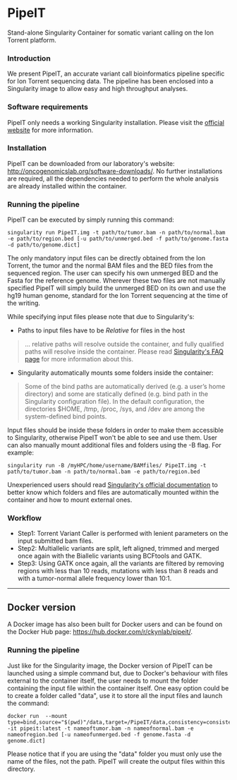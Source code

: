 # PipeIT
Stand-alone Singularity Container for somatic variant calling on the Ion Torrent platform.

### Introduction
We present PipeIT, an accurate variant call bioinformatics pipeline specific for Ion Torrent sequencing data. The pipeline has been enclosed into a Singularity image to allow easy and high throughput analyses.

### Software requirements
PipeIT only needs a working Singularity installation. Please visit the [official website](https://singularity.lbl.gov/) for more information.

### Installation
PipeIT can be downloaded from our laboratory's website: http://oncogenomicslab.org/software-downloads/. 
No further installations are required, all the dependencies needed to perform the whole analysis are already installed within the container.

### Running the pipeline
PipeIT can be executed by simply running this command: 
```
singularity run PipeIT.img -t path/to/tumor.bam -n path/to/normal.bam -e path/to/region.bed [-u path/to/unmerged.bed -f path/to/genome.fasta -d path/to/genome.dict]
```
The only mandatory input files can be directly obtained from the Ion Torrent, the tumor and the normal BAM files and the BED files from the sequenced region. The user can specify his own unmerged BED and the Fasta for the reference genome. Wherever these two files are not manually specified PipeIT will simply build the unmerged BED on its own and use the hg19 human genome, standard for the Ion Torrent sequencing at the time of the writing.

While specifying input files please note that due to Singularity's:
- Paths to input files have to be *Relative* for files in the host
>  ... relative paths will resolve outside the container, and fully qualified paths will resolve inside the container.
Please read [Singularity's FAQ page](http://singularity.lbl.gov/archive/docs/v2-2/faq) for more information about this.
- Singularity automatically mounts some folders inside the container:
> Some of the bind paths are automatically derived (e.g. a user’s home directory) and some are statically defined (e.g. bind path in the Singularity configuration file). In the default configuration, the directories $HOME, /tmp, /proc, /sys, and /dev are among the system-defined bind points. 

Input files should be inside these folders in order to make them accessible to Singularity, otherwise PipeIT won't be able to see and use them.
User can also manually mount additional files and folders using the -B flag. For example:
```
singularity run -B /myHPC/home/username/BAMfiles/ PipeIT.img -t path/to/tumor.bam -n path/to/normal.bam -e path/to/region.bed
```

Unexperienced users should read [Singularity's official documentation](http://singularity.lbl.gov/docs-mount) to better know which folders and files are automatically mounted within the container and how to mount external ones.

### Workflow
- Step1: Torrent Variant Caller is performed with lenient parameters on the input submitted bam files.
- Step2: Multiallelic variants are split, left aligned, trimmed and merged once again with the Biallelic variants using BCFtools and GATK.
- Step3: Using GATK once again, all the variants are filtered by removing regions with less than 10 reads, mutations with less than 8 reads and with a tumor-normal allele frequency lower than 10:1.

***

## Docker version
A Docker image has also been built for Docker users and can be found on the Docker Hub page: https://hub.docker.com/r/ckynlab/pipeit/.

### Running the pipeline
Just like for the Singularity image, the Docker version of PipeIT can be launched using a simple command but, due to Docker's behaviour with files external to the container itself, the user needs to mount the folder containing the input file within the container itself.
One easy option could be to create a folder called "data", use it to store all the input files and launch the command: 
```
docker run  --mount type=bind,source="$(pwd)"/data,target=/PipeIT/data,consistency=consistent -it pipeit:latest -t nameoftumor.bam -n nameofnormal.bam -e nameofregion.bed [-u nameofunmerged.bed -f genome.fasta -d genome.dict]
```
Please notice that if you are using the "data" folder you must only use the name of the files, not the path.
PipeIT will create the output files within this directory.
